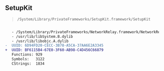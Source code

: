 ## SetupKit

> `/System/Library/PrivateFrameworks/SetupKit.framework/SetupKit`

```diff

   - /System/Library/PrivateFrameworks/NetworkRelay.framework/NetworkRelay
   - /usr/lib/libSystem.B.dylib
   - /usr/lib/libobjc.A.dylib
-  UUID: 6D94FD20-CECC-3B78-A5CA-37AA6E2A3345
+  UUID: BF6115B4-67E0-3F60-AB98-C4D456C66879
   Functions: 929
   Symbols:   3122
   CStrings:  1834

```
